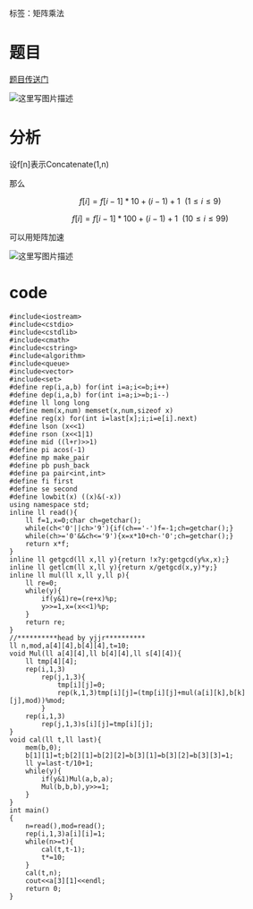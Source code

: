 ﻿---
subtitle: "矩阵乘法加速"
tags: 
 - 数论-矩阵乘法
grammar_cjkRuby: true
catalog: true
layout:  post
header-img: "img/header/P25.jpg"
preview-img: "/img/preview/P25.jpg"
---
标签：矩阵乘法

# 题目

[题目传送门](https://www.luogu.org/problemnew/show/P3216)

![这里写图片描述](http://www.lydsy.com/JudgeOnline/upload/201105/image/1%281%29.jpg)

# 分析

设f[n]表示Concatenate(1,n)

那么

$$f[i]=f[i-1]*10+(i-1)+1 \ \ (1\leq i\leq 9)$$

$$f[i]=f[i-1]*100+(i-1)+1 \ \ (10\leq i\leq 99)$$

可以用矩阵加速

![这里写图片描述](http://img.blog.csdn.net/20130625121259812?watermark/2/text/aHR0cDovL2Jsb2cuY3Nkbi5uZXQvY2hhb2JhaW1pbmd0aWFu/font/5a6L5L2T/fontsize/400/fill/I0JBQkFCMA==/dissolve/70/gravity/Center)

# code
```
#include<iostream>
#include<cstdio>
#include<cstdlib>
#include<cmath>
#include<cstring>
#include<algorithm>
#include<queue>
#include<vector>
#include<set>
#define rep(i,a,b) for(int i=a;i<=b;i++)
#define dep(i,a,b) for(int i=a;i>=b;i--)
#define ll long long
#define mem(x,num) memset(x,num,sizeof x)
#define reg(x) for(int i=last[x];i;i=e[i].next)
#define lson (x<<1)
#define rson (x<<1|1)
#define mid ((l+r)>>1)
#define pi acos(-1)
#define mp make_pair
#define pb push_back
#define pa pair<int,int>
#define fi first
#define se second
#define lowbit(x) ((x)&(-x))
using namespace std;
inline ll read(){
	ll f=1,x=0;char ch=getchar();
	while(ch<'0'||ch>'9'){if(ch=='-')f=-1;ch=getchar();}
	while(ch>='0'&&ch<='9'){x=x*10+ch-'0';ch=getchar();}
	return x*f;
}
inline ll getgcd(ll x,ll y){return !x?y:getgcd(y%x,x);}
inline ll getlcm(ll x,ll y){return x/getgcd(x,y)*y;}
inline ll mul(ll x,ll y,ll p){
	ll re=0;
	while(y){
	   	if(y&1)re=(re+x)%p;
		y>>=1,x=(x<<1)%p;
	}
	return re;
}
//**********head by yjjr**********
ll n,mod,a[4][4],b[4][4],t=10;
void Mul(ll a[4][4],ll b[4][4],ll s[4][4]){
	ll tmp[4][4];
	rep(i,1,3)
		rep(j,1,3){
			tmp[i][j]=0;
			rep(k,1,3)tmp[i][j]=(tmp[i][j]+mul(a[i][k],b[k][j],mod))%mod;
		}
	rep(i,1,3)
		rep(j,1,3)s[i][j]=tmp[i][j];
}
void cal(ll t,ll last){
	mem(b,0);
	b[1][1]=t;b[2][1]=b[2][2]=b[3][1]=b[3][2]=b[3][3]=1;
	ll y=last-t/10+1;
	while(y){
		if(y&1)Mul(a,b,a);
		Mul(b,b,b),y>>=1;
	}
}
int main()
{
	n=read(),mod=read();
	rep(i,1,3)a[i][i]=1;
	while(n>=t){
		cal(t,t-1);
		t*=10;
	}
	cal(t,n);
	cout<<a[3][1]<<endl;
	return 0;
}
```

